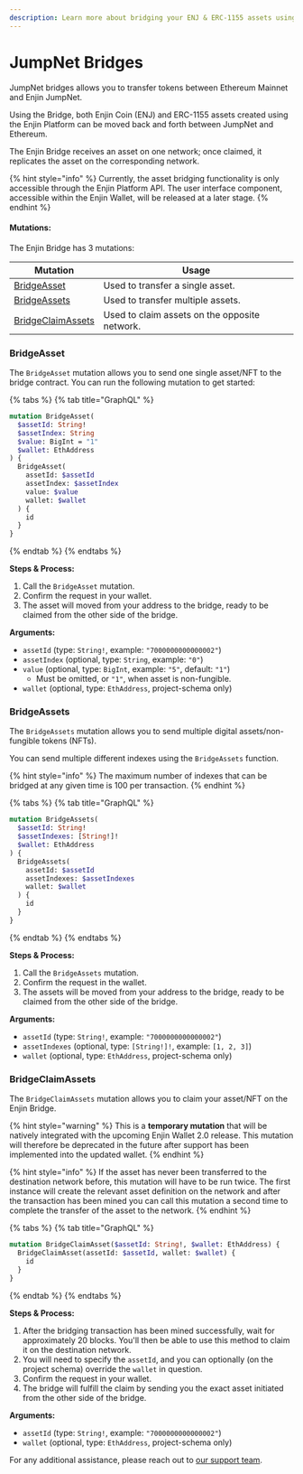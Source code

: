 ```yaml
---
description: Learn more about bridging your ENJ & ERC-1155 assets using the JumpNet Bridge.
---
```


# JumpNet Bridges

JumpNet bridges allows you to transfer tokens between Ethereum Mainnet and Enjin JumpNet.

Using the Bridge, both Enjin Coin (ENJ) and ERC-1155 assets created using the Enjin Platform can be moved back and forth between JumpNet and Ethereum.

The Enjin Bridge receives an asset on one network; once claimed, it replicates the asset on the corresponding network.

{% hint style="info" %}
Currently, the asset bridging functionality is only accessible through the Enjin Platform API. The user interface component, accessible within the Enjin Wallet, will be released at a later stage.
{% endhint %}

#### **Mutations:**

The Enjin Bridge has 3 mutations:

| Mutation                                                  | Usage                                         |
| --------------------------------------------------------- | --------------------------------------------- |
| [BridgeAsset](jumpnet-bridges.md#bridgeasset)             | Used to transfer a single asset.              |
| [BridgeAssets](jumpnet-bridges.md#bridgeassets)           | Used to transfer multiple assets.             |
| [BridgeClaimAssets](jumpnet-bridges.md#bridgeclaimassets) | Used to claim assets on the opposite network. |

### BridgeAsset

The `BridgeAsset` mutation allows you to send one single asset/NFT to the bridge contract. You can run the following mutation to get started:

{% tabs %}
{% tab title="GraphQL" %}
```graphql
mutation BridgeAsset(
  $assetId: String!
  $assetIndex: String
  $value: BigInt = "1"
  $wallet: EthAddress
) {
  BridgeAsset(
    assetId: $assetId
    assetIndex: $assetIndex
    value: $value
    wallet: $wallet
  ) {
    id
  }
}
```
{% endtab %}
{% endtabs %}

**Steps & Process:**

1. Call the `BridgeAsset` mutation.
2. Confirm the request in your wallet.
3. The asset will moved from your address to the bridge, ready to be claimed from the other side of the bridge.

**Arguments:**

* `assetId` (type: `String!`, example: `"7000000000000002"`)
* `assetIndex` (optional, type: `String`, example: `"0"`)
* `value` (optional, type: `BigInt`, example: `"5"`, default: `"1"`)
  * Must be omitted, or `"1"`, when asset is non-fungible.
* `wallet` (optional, type: `EthAddress`, project-schema only)

### BridgeAssets

The `BridgeAssets` mutation allows you to send multiple digital assets/non-fungible tokens (NFTs).

You can send multiple different indexes using the `BridgeAssets` function.

{% hint style="info" %}
The maximum number of indexes that can be bridged at any given time is 100 per transaction.
{% endhint %}

{% tabs %}
{% tab title="GraphQL" %}
```graphql
mutation BridgeAssets(
  $assetId: String!
  $assetIndexes: [String!]!
  $wallet: EthAddress
) {
  BridgeAssets(
    assetId: $assetId
    assetIndexes: $assetIndexes
    wallet: $wallet
  ) {
    id
  }
}
```
{% endtab %}
{% endtabs %}

**Steps & Process:**

1. Call the `BridgeAssets` mutation.
2. Confirm the request in the wallet.
3. The assets will be moved from your address to the bridge, ready to be claimed from the other side of the bridge.

**Arguments:**

* `assetId` (type: `String!`, example: `"7000000000000002"`)
* `assetIndexes` (optional, type: `[String!]!`, example: `[1, 2, 3]`)
* `wallet` (optional, type: `EthAddress`, project-schema only)

### BridgeClaimAssets

The `BridgeClaimAssets` mutation allows you to claim your asset/NFT on the Enjin Bridge.

{% hint style="warning" %}
This is a **temporary mutation** that will be natively integrated with the upcoming Enjin Wallet 2.0 release. This mutation will therefore be deprecated in the future after support has been implemented into the updated wallet.
{% endhint %}

{% hint style="info" %}
If the asset has never been transferred to the destination network before, this mutation will have to be run twice. The first instance will create the relevant asset definition on the network and after the transaction has been mined you can call this mutation a second time to complete the transfer of the asset to the network.
{% endhint %}

{% tabs %}
{% tab title="GraphQL" %}
```graphql
mutation BridgeClaimAsset($assetId: String!, $wallet: EthAddress) {
  BridgeClaimAsset(assetId: $assetId, wallet: $wallet) {
    id
  }
}
```
{% endtab %}
{% endtabs %}

**Steps & Process:**

1. After the bridging transaction has been mined successfully, wait for approximately 20 blocks. You'll then be able to use this method to claim it on the destination network.
2. You will need to specify the `assetId`, and you can optionally (on the project schema) override the `wallet` in question.
3. Confirm the request in your wallet.
4. The bridge will fulfill the claim by sending you the exact asset initiated from the other side of the bridge.

**Arguments:**

* `assetId` (type: `String!`, example: `"7000000000000002"`)
* `wallet` (optional, type: `EthAddress`, project-schema only)

For any additional assistance, please reach out to [our support team](https://enjin.io/support).
